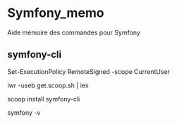 # Symfony_memo
Aide mémoire des commandes pour Symfony

## symfony-cli

Set-ExecutionPolicy RemoteSigned -scope CurrentUser

iwr -useb get.scoop.sh | iex

scoop install symfony-cli

symfony -v

##
